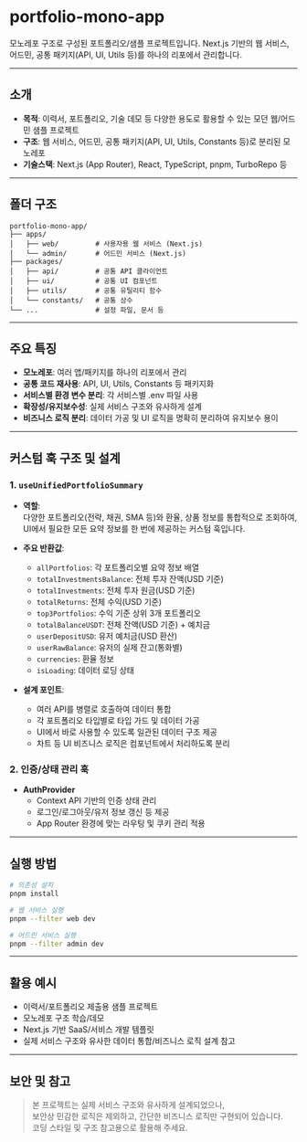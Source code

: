 # portfolio-mono-app

모노레포 구조로 구성된 포트폴리오/샘플 프로젝트입니다. Next.js 기반의 웹 서비스, 어드민, 공통 패키지(API, UI, Utils 등)를 하나의 리포에서 관리합니다.

---

## 소개

- **목적**: 이력서, 포트폴리오, 기술 데모 등 다양한 용도로 활용할 수 있는 모던 웹/어드민 샘플 프로젝트
- **구조**: 웹 서비스, 어드민, 공통 패키지(API, UI, Utils, Constants 등)로 분리된 모노레포
- **기술스택**: Next.js (App Router), React, TypeScript, pnpm, TurboRepo 등

---

## 폴더 구조

```
portfolio-mono-app/
├── apps/
│   ├── web/         # 사용자용 웹 서비스 (Next.js)
│   └── admin/       # 어드민 서비스 (Next.js)
├── packages/
│   ├── api/         # 공통 API 클라이언트
│   ├── ui/          # 공통 UI 컴포넌트
│   ├── utils/       # 공통 유틸리티 함수
│   └── constants/   # 공통 상수
└── ...              # 설정 파일, 문서 등
```

---

## 주요 특징

- **모노레포**: 여러 앱/패키지를 하나의 리포에서 관리
- **공통 코드 재사용**: API, UI, Utils, Constants 등 패키지화
- **서비스별 환경 변수 분리**: 각 서비스별 .env 파일 사용
- **확장성/유지보수성**: 실제 서비스 구조와 유사하게 설계
- **비즈니스 로직 분리**: 데이터 가공 및 UI 로직을 명확히 분리하여 유지보수 용이

---

## 커스텀 훅 구조 및 설계

### 1. `useUnifiedPortfolioSummary`

- **역할**:  
  다양한 포트폴리오(전략, 채권, SMA 등)와 환율, 상품 정보를 통합적으로 조회하여,  
  UI에서 필요한 모든 요약 정보를 한 번에 제공하는 커스텀 훅입니다.

- **주요 반환값**:

  - `allPortfolios`: 각 포트폴리오별 요약 정보 배열
  - `totalInvestmentsBalance`: 전체 투자 잔액(USD 기준)
  - `totalInvestments`: 전체 투자 원금(USD 기준)
  - `totalReturns`: 전체 수익(USD 기준)
  - `top3Portfolios`: 수익 기준 상위 3개 포트폴리오
  - `totalBalanceUSDT`: 전체 잔액(USD 기준) + 예치금
  - `userDepositUSD`: 유저 예치금(USD 환산)
  - `userRawBalance`: 유저의 실제 잔고(통화별)
  - `currencies`: 환율 정보
  - `isLoading`: 데이터 로딩 상태

- **설계 포인트**:
  - 여러 API를 병렬로 호출하여 데이터 통합
  - 각 포트폴리오 타입별로 타입 가드 및 데이터 가공
  - UI에서 바로 사용할 수 있도록 일관된 데이터 구조 제공
  - 차트 등 UI 비즈니스 로직은 컴포넌트에서 처리하도록 분리

### 2. 인증/상태 관리 훅

- **AuthProvider**
  - Context API 기반의 인증 상태 관리
  - 로그인/로그아웃/유저 정보 갱신 등 제공
  - App Router 환경에 맞는 라우팅 및 쿠키 관리 적용

---

## 실행 방법

```bash
# 의존성 설치
pnpm install

# 웹 서비스 실행
pnpm --filter web dev

# 어드민 서비스 실행
pnpm --filter admin dev
```

---

## 활용 예시

- 이력서/포트폴리오 제출용 샘플 프로젝트
- 모노레포 구조 학습/데모
- Next.js 기반 SaaS/서비스 개발 템플릿
- 실제 서비스 구조와 유사한 데이터 통합/비즈니스 로직 설계 참고

---

## 보안 및 참고

> 본 프로젝트는 실제 서비스 구조와 유사하게 설계되었으나,  
> 보안상 민감한 로직은 제외하고, 간단한 비즈니스 로직만 구현되어 있습니다.  
> 코딩 스타일 및 구조 참고용으로 활용해 주세요.
